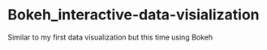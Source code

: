 # Bokeh_interactive-data-visialization
Similar to my first data visualization but this time using Bokeh 
